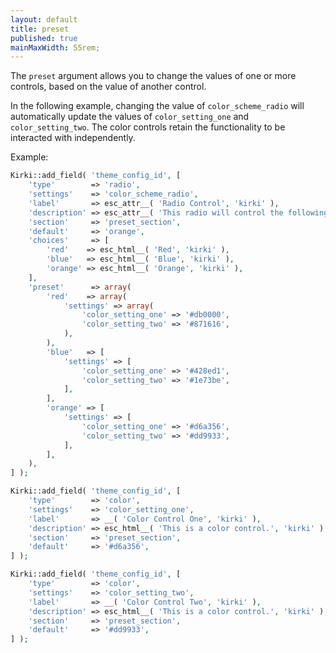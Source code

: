 ```yaml
---
layout: default
title: preset
published: true
mainMaxWidth: 55rem;
---
```


The `preset` argument allows you to change the values of one or more controls, based on the value of another control.

In the following example, changing the value of `color_scheme_radio` will automatically update the values of `color_setting_one` and `color_setting_two`. The color controls retain the functionality to be interacted with independently.

Example:

```php
Kirki::add_field( 'theme_config_id', [
	'type'        => 'radio',
	'settings'    => 'color_scheme_radio',
	'label'       => esc_attr__( 'Radio Control', 'kirki' ),
	'description' => esc_attr__( 'This radio will control the following two color controls.', 'kirki' ),
	'section'     => 'preset_section',
	'default'     => 'orange',
	'choices'     => [
		'red'    => esc_html__( 'Red', 'kirki' ),
		'blue'   => esc_html__( 'Blue', 'kirki' ),
		'orange' => esc_html__( 'Orange', 'kirki' ),
	],
	'preset'      => array(
		'red'    => array(
			'settings' => array(
				'color_setting_one' => '#db0000',
				'color_setting_two' => '#871616',
			),
		),
		'blue'   => [
			'settings' => [
				'color_setting_one' => '#428ed1',
				'color_setting_two' => '#1e73be',
			],
		],
		'orange' => [
			'settings' => [
				'color_setting_one' => '#d6a356',
				'color_setting_two' => '#dd9933',
			],
		],
	),
] );

Kirki::add_field( 'theme_config_id', [
	'type'        => 'color',
	'settings'    => 'color_setting_one',
	'label'       => __( 'Color Control One', 'kirki' ),
	'description' => esc_html__( 'This is a color control.', 'kirki' ),
	'section'     => 'preset_section',
	'default'     => '#d6a356',
] );

Kirki::add_field( 'theme_config_id', [
	'type'        => 'color',
	'settings'    => 'color_setting_two',
	'label'       => __( 'Color Control Two', 'kirki' ),
	'description' => esc_html__( 'This is a color control.', 'kirki' ),
	'section'     => 'preset_section',
	'default'     => '#dd9933',
] );
```
